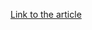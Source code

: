 [Link to the article](https://unit42.paloaltonetworks.com/new-malware-gremlin-stealer-for-sale-on-telegram/)
